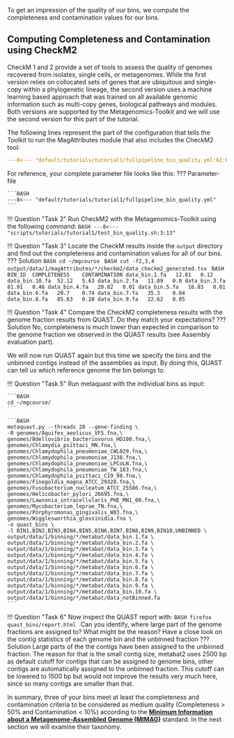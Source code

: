 To get an impression of the quality of our bins, we compute the completeness and contamination values for our bins. 

## Computing Completeness and Contamination using CheckM2

CheckM 1 and 2 provide a set of tools to assess the quality of genomes recovered from isolates, single cells, or metagenomes.
While the first version relies on collocated sets of genes that are ubiquitous and single-copy within a phylogenetic lineage,
the second version uses a machine learning based approach that was trained on all available genomic information such as multi-copy genes,
biological pathways and modules. Both versions are supported by the Metagenomics-Toolkit and we will use the second version for this part of the tutorial.


The following lines represent the part of the configuration that tells the Toolkit to run the MagAttributes module that also includes
the CheckM2 tool:

```YAML linenums="1" title="MagAttributes Configuration File Snippet 1"
---8<--- "default/tutorials/tutorial1/fullpipeline_bin_quality.yml:61:67"
```
    
For reference, your complete parameter file looks like this:
??? Parameter-file

    ```BASH
    ---8<--- "default/tutorials/tutorial1/fullpipeline_bin_quality.yml"
    ```    

!!! Question "Task 2"
    Run CheckM2 with the Metagenomics-Toolkit using the following command:
    ```BASH
    ---8<--- "scripts/tutorials/tutorial1/test_bin_quality.sh:3:13"
    ```


!!! Question "Task 3"
    Locate the CheckM results inside the `output` directory and find out the completeness and contamination values for all of our bins.
    ??? Solution
        ```BASH
        cd ~/mgcourse
        ```
        ```BASH
        cut -f2,3,4 output/data/1/magAttributes/*/checkm2/data_checkm2_generated.tsv
        ```
        ```BASH        
        BIN_ID  COMPLETENESS    CONTAMINATION
        data_bin.1.fa   12.81   0.12
        data_bin.10.fa  52.12   5.63
        data_bin.2.fa   11.09   0.0
        data_bin.3.fa   81.91   0.46
        data_bin.4.fa   20.82   0.01
        data_bin.5.fa   16.83   0.01
        data_bin.6.fa   20.7    0.74
        data_bin.7.fa   35.3    0.04
        data_bin.8.fa   85.63   0.28
        data_bin.9.fa   22.62   0.05
        ```        

!!! Question "Task 4"
    Compare the CheckM2 completeness results with the genome fraction results from QUAST. Do they match your expectations?
    ??? Solution
        No, completeness is much lower than expected in comparison to the genome fraction we observed in the QUAST results (see Assembly evaluation part).

We will now run QUAST again but this time we specify the bins and the unbinned contigs instead of the assemblies as input.
By doing this, QUAST can tell us which reference genome the bin belongs to.

!!! Question "Task 5"
    Run metaquast with the individual bins as input:
    
    ```BASH
    cd ~/mgcourse/
    ```

    ```BASH
    metaquast.py --threads 28 --gene-finding \
    -R genomes/Aquifex_aeolicus_VF5.fna,\
    genomes/Bdellovibrio_bacteriovorus_HD100.fna,\
    genomes/Chlamydia_psittaci_MN.fna,\
    genomes/Chlamydophila_pneumoniae_CWL029.fna,\
    genomes/Chlamydophila_pneumoniae_J138.fna,\
    genomes/Chlamydophila_pneumoniae_LPCoLN.fna,\
    genomes/Chlamydophila_pneumoniae_TW_183.fna,\
    genomes/Chlamydophila_psittaci_C19_98.fna,\
    genomes/Finegoldia_magna_ATCC_29328.fna,\
    genomes/Fusobacterium_nucleatum_ATCC_25586.fna,\
    genomes/Helicobacter_pylori_26695.fna,\
    genomes/Lawsonia_intracellularis_PHE_MN1_00.fna,\
    genomes/Mycobacterium_leprae_TN.fna,\
    genomes/Porphyromonas_gingivalis_W83.fna,\
    genomes/Wigglesworthia_glossinidia.fna \
    -o quast_bins \
    -l BIN1,BIN2,BIN3,BIN4,BIN5,BIN6,BIN7,BIN8,BIN9,BIN10,UNBINNED \
    output/data/1/binning/*/metabat/data_bin.1.fa \
    output/data/1/binning/*/metabat/data_bin.2.fa \
    output/data/1/binning/*/metabat/data_bin.3.fa \
    output/data/1/binning/*/metabat/data_bin.4.fa \
    output/data/1/binning/*/metabat/data_bin.5.fa \
    output/data/1/binning/*/metabat/data_bin.6.fa \
    output/data/1/binning/*/metabat/data_bin.7.fa \
    output/data/1/binning/*/metabat/data_bin.8.fa \
    output/data/1/binning/*/metabat/data_bin.9.fa \
    output/data/1/binning/*/metabat/data_bin.10.fa \
    output/data/1/binning/*/metabat/data_notBinned.fa
    ```

!!! Question "Task 6"
    Now inspect the QUAST report with:
    ```BASH
    firefox quast_bins/report.html
    ```
    Can you identify, where large part of the genome fractions are assigned to? What might be the reason? Have a close look on the contig statistics of each genome bin and the unbinned fraction
    ??? Solution
        Large parts of the the contigs have been assigned to the unbinned fraction. The reason for that is the small contig size, metabat2 uses 2500 bp as default cutoff for contigs that can be assigned to genome bins, other contigs are automatically assigned to the unbinned fraction. This cutoff can be lowered to 1500 bp but would not improve the results very much here, since so many contigs are smaller than that.

In summary, three of your bins meet at least the completeness and contamination criteria to be considered as medium quality (Completeness > 50% and Contamination < 10%) 
according to the [**Minimum Information about a Metagenome-Assembled Genome (MIMAG)**](https://www.gensc.org//pages/standards/checklists.html) standard. 
In the next section we will examine their taxonomy. 
